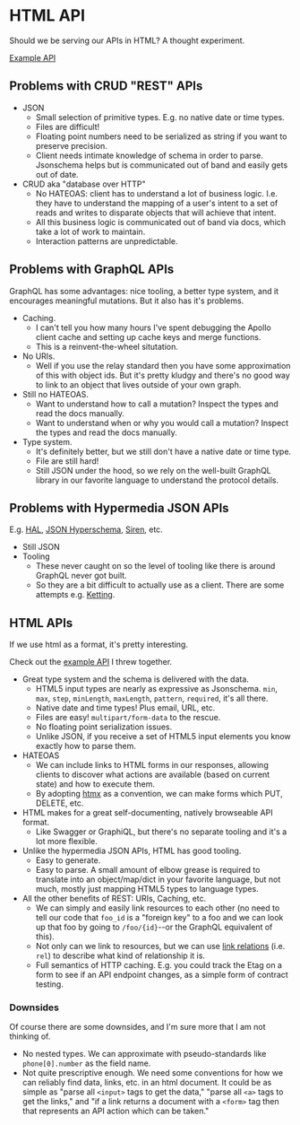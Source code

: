 # HTML API

Should we be serving our APIs in HTML? A thought experiment.

[Example API](https://dylanfprice.github.io/html-api)

## Problems with CRUD "REST" APIs

- JSON
    - Small selection of primitive types. E.g. no native date or time types.
    - Files are difficult!
    - Floating point numbers need to be serialized as string if you want to preserve precision.
    - Client needs intimate knowledge of schema in order to parse. Jsonschema helps but is communicated out of band and easily gets out of date.
- CRUD aka "database over HTTP"
    - No HATEOAS: client has to understand a lot of business logic. I.e. they have to understand the mapping of a user's intent to a set of reads and writes to disparate objects that will achieve that intent.
    - All this business logic is communicated out of band via docs, which take a lot of work to maintain.
    - Interaction patterns are unpredictable.

## Problems with GraphQL APIs

GraphQL has some advantages: nice tooling, a better type system, and it encourages meaningful mutations. But it also has it's problems.

- Caching.
    - I can't tell you how many hours I've spent debugging the Apollo client cache and setting up cache keys and merge functions.
    - This is a reinvent-the-wheel situtation.
- No URIs.
    - Well if you use the relay standard then you have some approximation of this with object ids. But it's pretty kludgy and there's no good way to link to an object that lives outside of your own graph.
- Still no HATEOAS.
    - Want to understand how to call a mutation? Inspect the types and read the docs manually.
    - Want to understand when or why you would call a mutation? Inspect the types and read the docs manually.
- Type system.
    - It's definitely better, but we still don't have a native date or time type.
    - File are still hard!
    - Still JSON under the hood, so we rely on the well-built GraphQL library in our favorite language to understand the protocol details.

## Problems with Hypermedia JSON APIs

E.g. [HAL](https://en.wikipedia.org/wiki/Hypertext_Application_Language), [JSON Hyperschema](https://json-schema.org/draft/2019-09/json-schema-hypermedia), [Siren](https://github.com/kevinswiber/siren), etc.

- Still JSON
- Tooling
    - These never caught on so the level of tooling like there is around GraphQL never got built.
    - So they are a bit difficult to actually use as a client. There are some attempts e.g. [Ketting](https://github.com/badgateway/ketting).

## HTML APIs

If we use html as a format, it's pretty interesting.

Check out the [example API](https://dylanfprice.github.io/html-api) I threw together.

- Great type system and the schema is delivered with the data.
    - HTML5 input types are nearly as expressive as Jsonschema. `min`, `max`, `step`, `minLength`, `maxLength`, `pattern`, `required`, it's all there.
    - Native date and time types! Plus email, URL, etc.
    - Files are easy! `multipart/form-data` to the rescue.
    - No floating point serialization issues.
    - Unlike JSON, if you receive a set of HTML5 input elements you know exactly how to parse them.
- HATEOAS
    - We can include links to HTML forms in our responses, allowing clients to discover what actions are available (based on current state) and how to execute them.
    - By adopting [htmx](https://htmx.org/) as a convention, we can make forms which PUT, DELETE, etc.
- HTML makes for a great self-documenting, natively browseable API format.
    - Like Swagger or GraphiQL, but there's no separate tooling and it's a lot more flexible.
- Unlike the hypermedia JSON APIs, HTML has good tooling.
    - Easy to generate. 
    - Easy to parse. A small amount of elbow grease is required to translate into an object/map/dict in your favorite language, but not much, mostly just mapping HTML5 types to language types.
- All the other benefits of REST: URIs, Caching, etc.
    - We can simply and easily link resources to each other (no need to tell our code that `foo_id` is a "foreign key" to a foo and we can look up that foo by going to `/foo/{id}`--or the GraphQL equivalent of this). 
    - Not only can we link to resources, but we can use [link relations](https://www.iana.org/assignments/link-relations/link-relations.xhtml) (i.e. `rel`) to describe what kind of relationship it is.
    - Full semantics of HTTP caching. E.g. you could track the Etag on a form to see if an API endpoint changes, as a simple form of contract testing.

### Downsides

Of course there are some downsides, and I'm sure more that I am not thinking of.

- No nested types. We can approximate with pseudo-standards like `phone[0].number` as the field name.
- Not quite prescriptive enough. We need some conventions for how we can reliably find data, links, etc. in an html document. It could be as simple as "parse all `<input>` tags to get the data," "parse all `<a>` tags to get the links," and "if a link returns a document with a `<form>` tag then that represents an API action which can be taken." 
